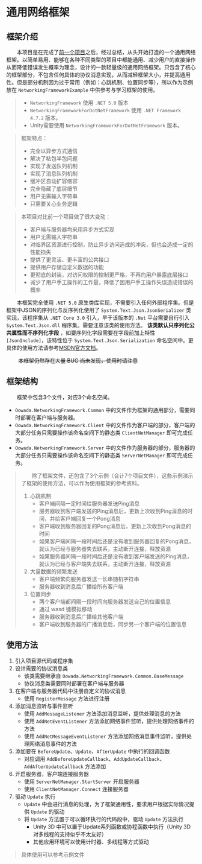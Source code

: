# 通用网络框架

## 框架介绍

&emsp;&emsp;本项目是在完成了[前一个项目](https://github.com/oowadanoko/MultiplayerTankBattle)之后，经过总结，从头开始打造的一个通用网络框架。以简单易用、能够在各种不同类型的项目中都能通用、减少用户的直接操作从而降低错误发生概率为理念，设计的一款轻量级的通用网络框架。只包含了核心的框架部分，不包含任何具体的协议消息实现，从而减轻框架大小，并提高通用性。但是部分机制因为过于常用（例如：心跳机制、位置同步等），所以作为示例放在 `NetworkingFrameworkExample` 中供参考与学习框架的使用。
> - `NetworkingFramework` 使用 `.NET 5.0` 版本
> - `NetworkingFrameworkForDotNetFramework` 使用 `.NET Framework 4.7.2` 版本。
> - Unity需要使用 `NetworkingFrameworkForDotNetFramework` 版本。

> 框架特点：
> - 完全以异步方式通信
> - 解决了粘包半包问题
> - 实现了发送队列机制
> - 实现了消息队列机制
> - 缓冲区自动扩容缩容
> - 完全隐藏了底层细节
> - 用户无需输入字符串
> - 只需要关心业务逻辑

> 本项目对比前一个项目做了很大变动：
> - 客户端与服务器均采用异步方式实现
> - 用户无需输入字符串
> - 对临界区资源进行控制，防止异步访问造成的冲突，但也会造成一定的性能损失
> - 提供了更灵活、更丰富的公共接口
> - 提供用户存储自定义数据的功能
> - 更彻底的封装，对访问权限的控制更严格，不再向用户暴露底层接口
> - 减少了用户手工操作的工作量，降低了因用户手工操作失误造成错误的概率

&emsp;&emsp;本框架完全使用 `.NET 5.0` 原生类库实现，不需要引入任何外部程序集。但是框架中JSON的序列化与反序列化使用了 `System.Text.Json.JsonSerializer` 类实现，该程序集从 `.NET Core 3.0` 引入，早于该版本的 `.Net` 平台需要自行引入 `System.Text.Json.dll` 程序集。需要注意该类的使用方法。 **该类默认只序列化公共属性而不序列化字段** ，如要序列化字段需要在字段前加上特性 `[JsonInclude]`，该特性位于 `System.Text.Json.Serialization` 命名空间中。更具体的使用方法请参考[MSDN官方文档](https://docs.microsoft.com/zh-cn/dotnet/standard/serialization/system-text-json-how-to?pivots=dotnet-5-0)。

&emsp;&emsp; ~~本框架仍然存在大量 BUG 尚未发现，使用时请注意~~

## 框架结构

&emsp;&emsp;框架中包含3个文件，对应3个命名空间。
- `Oowada.NetworkingFramework.Common` 中的文件作为框架的通用部分，需要同时部署在客户端与服务器。
- `Oowada.NetworkingFramework.Client` 中的文件作为客户端的部分，客户端的大部分任务只需要操作该命名空间下的静态类 `ClientNetManager` 即可完成任务。
- `Oowada.NetworkingFramework.Server` 中的文件作为服务器的部分，服务器的大部分任务只需要操作该命名空间下的静态类 `ServerNetManager` 即可完成任务。
> &emsp;&emsp;除了框架文件，还包含了3个示例（合计7个项目文件），这些示例演示了框架的使用方法，可以作为使用框架的参考资料。
> 1. 心跳机制
>    - 客户端间隔一定时间给服务器发送Ping消息
>    - 服务器收到客户端发送的Ping消息后，更新上次收到Ping消息的时间，并给客户端回复一个Pong消息
>    - 客户端收到服务器回复的Pong消息后，更新上次收到Pong消息的时间
>    - 如果客户端间隔一段时间后还是没有收到服务器回复的Pong消息，就认为已经与服务器失去联系，主动断开连接，释放资源
>    - 如果服务器间隔一段时间后还是没有收到客户端发送的Ping消息，就认为已经与客户端失去联系，主动断开连接，释放资源
> 2. 大量数据的频繁发送
>    - 客户端频繁向服务器发送一长串随机字符串
>    - 服务器收到消息后广播给所有客户端
> 3. 位置同步
>    - 两个客户端都间隔一段时间向服务器发送自己的位置信息
>    - 通过 wasd 键模拟移动
>    - 服务器收到消息后广播给其他客户端
>    - 客户端收到服务器的广播消息后，同步另一个客户端的位置信息

## 使用方法

1. 引入项目源代码或程序集
2. 设计需要的协议消息类
    - 该类需要继承自 `Oowada.NetworkingFramework.Common.BaseMessage`
    - 协议消息类需要同时部署在客户端与服务器
3. 在客户端与服务器代码中注册自定义的协议消息
    - 使用 `RegisterMessage` 方法进行注册
4. 添加消息监听与事件监听
    - 使用 `AddMessageListener` 方法添加消息监听，提供处理消息的方法
    - 使用 `AddNetEventListener` 方法添加网络事件监听，提供处理网络事件的方法
    - 使用 `AddNetMessageEventListener` 方法添加网络消息事件监听，提供处理网络消息事件的方法
5. 添加要在 `BeforeUpdate`、`Update`、`AfterUpdate` 中执行的回调函数
    - 对应调用  `AddBeforeUpdateCallback`、`AddUpdateCallback`、`AddAfterUpdateCallback` 方法添加
6. 开启服务器，客户端连接服务器
    - 使用 `ServerNetManager.StartServer` 开启服务器
    - 使用 `ClientNetManager.Connect` 连接服务器
7. 驱动 `Update` 执行
    - `Update` 中会进行消息的处理，为了框架通用性，要求用户根据实际情况提供 `Update` 的驱动
    - 将 `Update` 方法置于可以循环执行的代码段中，驱动 `Update` 方法执行
        - Unity 3D 中可以置于Update系列函数或协程函数中执行（Unity 3D 对多线程的支持似乎不太友好）
        - 其他应用环境可以使用计时器、多线程等方式驱动
> 具体使用可以参考示例文件